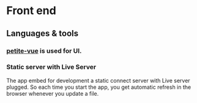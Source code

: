 # Front end
## Languages & tools
### [petite-vue](https://github.com/vuejs/petite-vue) is used for UI.
### Static server with Live Server
The app embed for development a static connect server with Live server plugged. So each time you start the app, you get automatic refresh in the browser whenever you update a file.